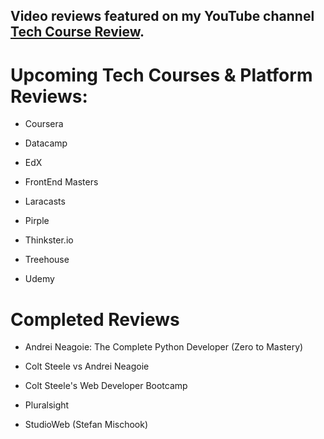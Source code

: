 ## Video reviews featured on my YouTube channel [Tech Course Review](https://www.youtube.com/techcoursereview).

# Upcoming Tech Courses & Platform Reviews:

- Coursera

- Datacamp

- EdX

- FrontEnd Masters

- Laracasts

- Pirple

- Thinkster.io 

- Treehouse

- Udemy


# Completed Reviews

- Andrei Neagoie: The Complete Python Developer (Zero to Mastery)

- Colt Steele vs Andrei Neagoie

- Colt Steele's Web Developer Bootcamp

- Pluralsight

- StudioWeb (Stefan Mischook)

